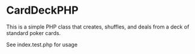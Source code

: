 # CardDeckPHP
This is a simple PHP class that creates, shuffles, and deals from a deck of standard poker cards.

See index.test.php for usage
